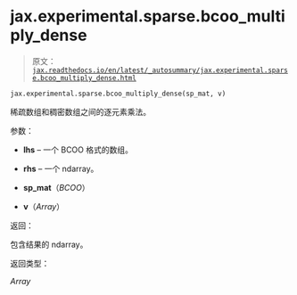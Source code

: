 # jax.experimental.sparse.bcoo_multiply_dense

> 原文：[`jax.readthedocs.io/en/latest/_autosummary/jax.experimental.sparse.bcoo_multiply_dense.html`](https://jax.readthedocs.io/en/latest/_autosummary/jax.experimental.sparse.bcoo_multiply_dense.html)

```py
jax.experimental.sparse.bcoo_multiply_dense(sp_mat, v)
```

稀疏数组和稠密数组之间的逐元素乘法。

参数：

+   **lhs** – 一个 BCOO 格式的数组。

+   **rhs** – 一个 ndarray。

+   **sp_mat**（*BCOO*）

+   **v**（*Array*）

返回：

包含结果的 ndarray。

返回类型：

*Array*
